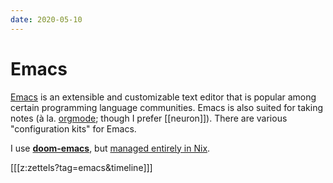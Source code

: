 ```yaml
---
date: 2020-05-10
---
```


# Emacs

[Emacs](https://www.gnu.org/software/emacs/) is an extensible and customizable text editor that is popular among certain programming language communities. Emacs is also suited for taking notes (à la. [orgmode](https://orgmode.org/); though I prefer [[neuron]]). There are various "configuration kits" for Emacs. 

I use [**doom-emacs**](https://github.com/hlissner/doom-emacs), but [managed entirely in Nix](https://github.com/srid/nix-config/blob/master/nix/doom-emacs.nix).

[[[z:zettels?tag=emacs&timeline]]]
